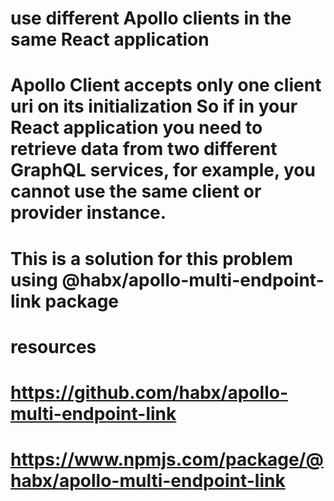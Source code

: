 # use different Apollo clients in the same React application

# Apollo Client accepts only one client uri on its initialization So if in your React application you need to retrieve data from two different GraphQL services, for example, you cannot use the same client or provider instance.

# This is a solution for this problem using @habx/apollo-multi-endpoint-link package

# resources

# https://github.com/habx/apollo-multi-endpoint-link

# https://www.npmjs.com/package/@habx/apollo-multi-endpoint-link
